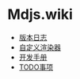 # Mdjs.wiki

- [版本日志](CHANGELOG.md)
- [自定义渲染器](CUSTOM_RENDER.md)
- [开发手册](DEVELOP_MANUAL.md)
- [TODO事项](TODO.md)